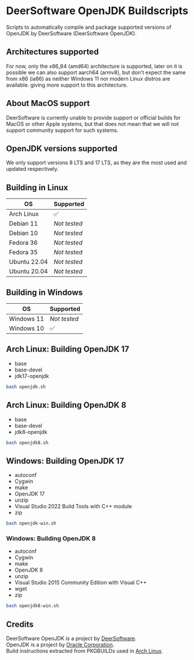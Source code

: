 # DeerSoftware OpenJDK Buildscripts

Scripts to automatically compile and package supported versions of OpenJDK by DeerSoftware (DeerSoftware OpenJDK).

## Architectures supported

For now, only the x86_64 (amd64) architecture is supported, later on it is possible we can also support aarch64 (armv8), but don't expect the same from x86 (ia86) as neither Windows 11 nor modern Linux distros are available. giving more support to this architecture.

## About MacOS support

DeerSoftware is currently unable to provide support or official builds for MacOS or other Apple systems, but that does not mean that we will not support community support for such systems.

## OpenJDK versions supported

We only support versions 8 LTS and 17 LTS, as they are the most used and updated respectively.

## Building in Linux

| OS           | Supported          |
| ------------ | ------------------ |
| Arch Linux   | :white_check_mark: |
| Debian 11    | *Not tested*       |
| Debian 10    | *Not tested*       |
| Fedora 36    | *Not tested*       |
| Fedora 35    | *Not tested*       |
| Ubuntu 22.04 | *Not tested*       |
| Ubuntu 20.04 | *Not tested*       |

## Building in Windows

| OS         | Supported          |
| ---------- | ------------------ |
| Windows 11 | *Not tested*       |
| Windows 10 | :white_check_mark: |

## Arch Linux: Building OpenJDK 17

- base
- base-devel
- jdk17-openjdk

```sh
bash openjdk.sh
```

## Arch Linux: Building OpenJDK 8

- base
- base-devel
- jdk8-openjdk

```sh
bash openjdk8.sh
```

## Windows: Building OpenJDK 17

- autoconf
- Cygwin
- make
- OpenJDK 17
- unzip
- Visual Studio 2022 Build Tools with C++ module
- zip

```sh
bash openjdk-win.sh
```

### Windows: Building OpenJDK 8

- autoconf
- Cygwin
- make
- OpenJDK 8
- unzip
- Visual Studio 2015 Community Edition with Visual C++
- wget
- zip

```sh
bash openjdk8-win.sh
```

## Credits

DeerSoftware OpenJDK is a project by [DeerSoftware](https://www.deersoftware.dev/).  
OpenJDK is a project by [Oracle Corporation](https://www.oracle.com/).  
Build instructions extracted from PKGBUILDs used in [Arch Linux](https://archlinux.org/).
